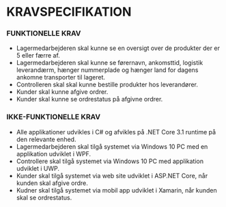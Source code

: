 # KRAVSPECIFIKATION
### FUNKTIONELLE KRAV
* Lagermedarbejderen skal kunne se en oversigt over de produkter der er 5 eller færre af.
* Lagermedarbejderen skal kunne se førernavn, ankomsttid, logistik leverandærm, hænger nummerplade og hænger land for dagens ankomne transporter til lageret.
* Controlleren skal skal kunne bestille produkter hos leverandører.
* Kunder skal kunne afgive ordrer.
* Kunder skal kunne se ordrestatus på afgivne ordrer.

### IKKE-FUNKTIONELLE KRAV
* Alle applikationer udvikles i C# og afvikles på .NET Core 3.1 runtime på den relevante enhed.
* Lagermedarbejderen skal tilgå systemet via Windows 10 PC med en applikation udviklet i WPF.
* Controllere skal tilgå systemet via Windows 10 PC med applikation udviklet i UWP.
* Kunder skal tilgå systemet via web site udviklet i ASP.NET Core, når kunden skal afgive ordre.
* Kudner skal tilgå systemet via mobil app udviklet i Xamarin, når kunden skal se ordrestatus.
